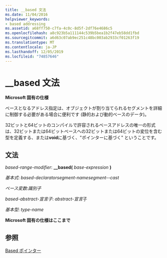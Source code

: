 ```yaml
---
title: __based 文法
ms.date: 11/04/2016
helpviewer_keywords:
- based addressing
ms.assetid: a68ff750-c7fa-4c0c-8d5f-2df76e4686c5
ms.openlocfilehash: a8c923b5a111144c539b5bea1b2f47eb58dd1fbd
ms.sourcegitcommit: a6d63c07ab9ec251c48bc003ab2933cf01263f19
ms.translationtype: MT
ms.contentlocale: ja-JP
ms.lasthandoff: 12/05/2019
ms.locfileid: "74857646"
---
```

# <a name="__based-grammar"></a>__based 文法

**Microsoft 固有の仕様**

ベースとなるアドレス指定は、オブジェクトが割り当てられるセグメントを詳細に制御する必要がある場合に便利です (静的および動的ベースのデータ)。

32ビットと64ビットのコンパイルで許容されるベースアドレスの唯一の形式は、32ビットまたは64ビットベースへの32ビットまたは64ビットの変位を含む型を定義する、または**void**に基づく、"ポインターに基づく" ということです。

## <a name="grammar"></a>文法

*based-range-modifier*: **__based(**  *base-expression*  **)**

*基本式*: *based-declaratorsegment-namesegment--cast*

*ベース変数*:*識別子*

*based-abstract-宣言子*: *abstract-宣言*子

*基本型*: *type-name*

**Microsoft 固有の仕様はここまで**

## <a name="see-also"></a>参照

[Based ポインター](../cpp/based-pointers-cpp.md)